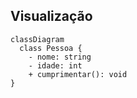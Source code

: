 ## Visualização
```mermaid
classDiagram
  class Pessoa {
    - nome: string
    - idade: int
    + cumprimentar(): void
}
```
